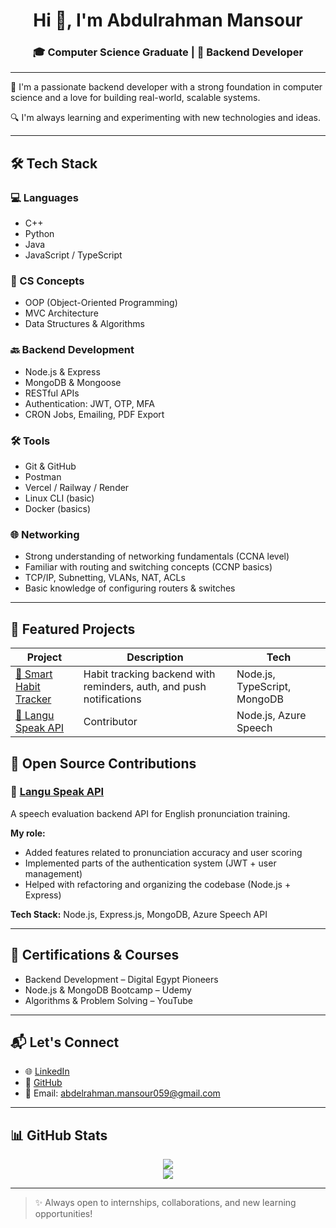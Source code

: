 <h1 align="center">Hi 👋, I'm Abdulrahman Mansour</h1>
<h3 align="center">🎓 Computer Science Graduate | 🔧 Backend Developer</h3>

---

🌟 I'm a passionate backend developer with a strong foundation in computer science and a love for building real-world, scalable systems.  

🔍 I'm always learning and experimenting with new technologies and ideas.

---

## 🛠️ Tech Stack

### 💻 Languages
- C++
- Python
- Java
- JavaScript / TypeScript

### 🧠 CS Concepts
- OOP (Object-Oriented Programming)
- MVC Architecture
- Data Structures & Algorithms

### 🔙 Backend Development
- Node.js & Express
- MongoDB & Mongoose
- RESTful APIs
- Authentication: JWT, OTP, MFA
- CRON Jobs, Emailing, PDF Export

### 🛠 Tools
- Git & GitHub
- Postman
- Vercel / Railway / Render
- Linux CLI (basic)
- Docker (basics)
  
### 🌐 Networking

- Strong understanding of networking fundamentals (CCNA level)
- Familiar with routing and switching concepts (CCNP basics)
- TCP/IP, Subnetting, VLANs, NAT, ACLs
- Basic knowledge of configuring routers & switches


---

## 📁 Featured Projects

| Project | Description | Tech |
|--------|-------------|------|
| [🔗 Smart Habit Tracker](https://github.com/yourusername/smart-habit-tracker) | Habit tracking backend with reminders, auth, and push notifications | Node.js, TypeScript, MongoDB |
| [🔗 Langu Speak API](https://github.com/AhmedMahmoud929/langu-speak-api) | Contributor | Node.js, Azure Speech |

## 🤝 Open Source Contributions

### 🔹 [Langu Speak API](https://github.com/AhmedMahmoud929/langu-speak-api)
A speech evaluation backend API for English pronunciation training.

**My role:**
- Added features related to pronunciation accuracy and user scoring
- Implemented parts of the authentication system (JWT + user management)
- Helped with refactoring and organizing the codebase (Node.js + Express)

**Tech Stack:** Node.js, Express.js, MongoDB, Azure Speech API

---

## 🧾 Certifications & Courses

- Backend Development – Digital Egypt Pioneers  
- Node.js & MongoDB Bootcamp – Udemy  
- Algorithms & Problem Solving – YouTube

---

## 📬 Let's Connect

- 🌐 [LinkedIn](https://www.linkedin.com/in/abdelrhman-mansour-0ba40a23a/)
- 🐙 [GitHub](https://github.com/Abdelrhman989)
- 📧 Email: abdelrahman.mansour059@gmail.com

---

## 📊 GitHub Stats

<p align="center">
  <img src="https://github-readme-stats.vercel.app/api?username=yourusername&show_icons=true&theme=radical" />
  <br />
  <img src="https://github-readme-stats.vercel.app/api/top-langs/?username=yourusername&layout=compact&theme=radical" />
</p>

---

> ✨ Always open to internships, collaborations, and new learning opportunities!
